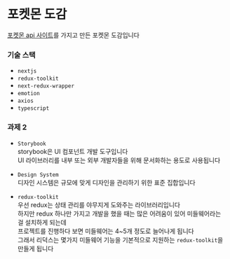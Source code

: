 # 포켓몬 도감

[포켓몬 api 사이트](https://pokeapi.co/docs/v2)를 가지고 만든 포켓몬 도감입니다

### 기술 스택

- `nextjs`
- `redux-toolkit`
- `next-redux-wrapper`
- `emotion`
- `axios`
- `typescript`

### 과제 2

- `Storybook`<br />
  storybook은 UI 컴포넌트 개발 도구입니다<br />
  UI 라이브러리를 내부 또는 외부 개발자들을 위해 문서화하는 용도로 사용됩니다<br />

- `Design System`<br />
  디자인 시스템은 규모에 맞게 디자인을 관리하기 위한 표준 집합입니다

- `redux-toolkit`<br />
  우선 redux는 상태 관리를 야무지게 도와주는 라이브러리입니다<br />
  하지만 redux 하나만 가지고 개발을 했을 때는 많은 어려움이 있어 미들웨어라는 걸 설치하게 되는데<br />
  프로젝트를 진행하다 보면 미들웨어는 4~5개 정도로 늘어나게 됩니다<br />
  그래서 리덕스는 몇가지 미들웨어 기능을 기본적으로 지원하는 `redux-toolkit`을 만들게 됩니다

